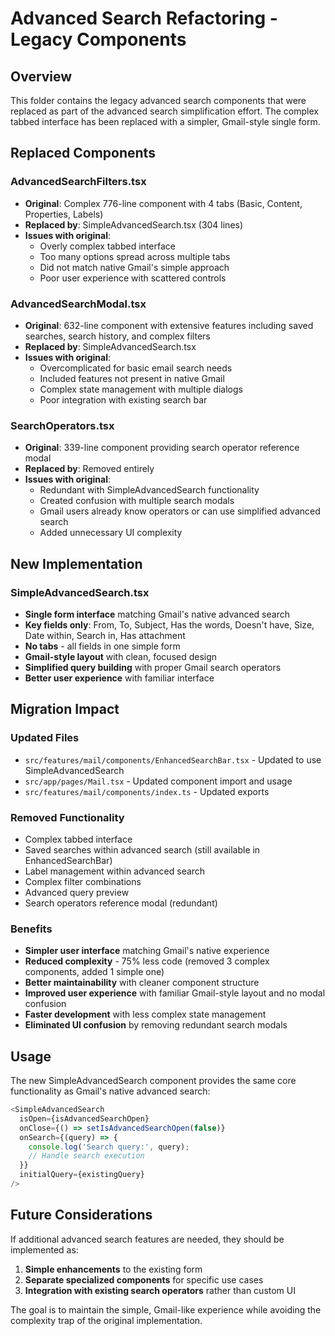 # Advanced Search Refactoring - Legacy Components

## Overview
This folder contains the legacy advanced search components that were replaced as part of the advanced search simplification effort. The complex tabbed interface has been replaced with a simpler, Gmail-style single form.

## Replaced Components

### AdvancedSearchFilters.tsx
- **Original**: Complex 776-line component with 4 tabs (Basic, Content, Properties, Labels)
- **Replaced by**: SimpleAdvancedSearch.tsx (304 lines)
- **Issues with original**:
  - Overly complex tabbed interface
  - Too many options spread across multiple tabs
  - Did not match native Gmail's simple approach
  - Poor user experience with scattered controls

### AdvancedSearchModal.tsx
- **Original**: 632-line component with extensive features including saved searches, search history, and complex filters
- **Replaced by**: SimpleAdvancedSearch.tsx
- **Issues with original**:
  - Overcomplicated for basic email search needs
  - Included features not present in native Gmail
  - Complex state management with multiple dialogs
  - Poor integration with existing search bar

### SearchOperators.tsx
- **Original**: 339-line component providing search operator reference modal
- **Replaced by**: Removed entirely
- **Issues with original**:
  - Redundant with SimpleAdvancedSearch functionality
  - Created confusion with multiple search modals
  - Gmail users already know operators or can use simplified advanced search
  - Added unnecessary UI complexity

## New Implementation

### SimpleAdvancedSearch.tsx
- **Single form interface** matching Gmail's native advanced search
- **Key fields only**: From, To, Subject, Has the words, Doesn't have, Size, Date within, Search in, Has attachment
- **No tabs** - all fields in one simple form
- **Gmail-style layout** with clean, focused design
- **Simplified query building** with proper Gmail search operators
- **Better user experience** with familiar interface

## Migration Impact

### Updated Files
- `src/features/mail/components/EnhancedSearchBar.tsx` - Updated to use SimpleAdvancedSearch
- `src/app/pages/Mail.tsx` - Updated component import and usage
- `src/features/mail/components/index.ts` - Updated exports

### Removed Functionality
- Complex tabbed interface
- Saved searches within advanced search (still available in EnhancedSearchBar)
- Label management within advanced search
- Complex filter combinations
- Advanced query preview
- Search operators reference modal (redundant)

### Benefits
- **Simpler user interface** matching Gmail's native experience
- **Reduced complexity** - 75% less code (removed 3 complex components, added 1 simple one)
- **Better maintainability** with cleaner component structure
- **Improved user experience** with familiar Gmail-style layout and no modal confusion
- **Faster development** with less complex state management
- **Eliminated UI confusion** by removing redundant search modals

## Usage

The new SimpleAdvancedSearch component provides the same core functionality as Gmail's native advanced search:

```typescript
<SimpleAdvancedSearch
  isOpen={isAdvancedSearchOpen}
  onClose={() => setIsAdvancedSearchOpen(false)}
  onSearch={(query) => {
    console.log('Search query:', query);
    // Handle search execution
  }}
  initialQuery={existingQuery}
/>
```

## Future Considerations

If additional advanced search features are needed, they should be implemented as:
1. **Simple enhancements** to the existing form
2. **Separate specialized components** for specific use cases
3. **Integration with existing search operators** rather than custom UI

The goal is to maintain the simple, Gmail-like experience while avoiding the complexity trap of the original implementation. 